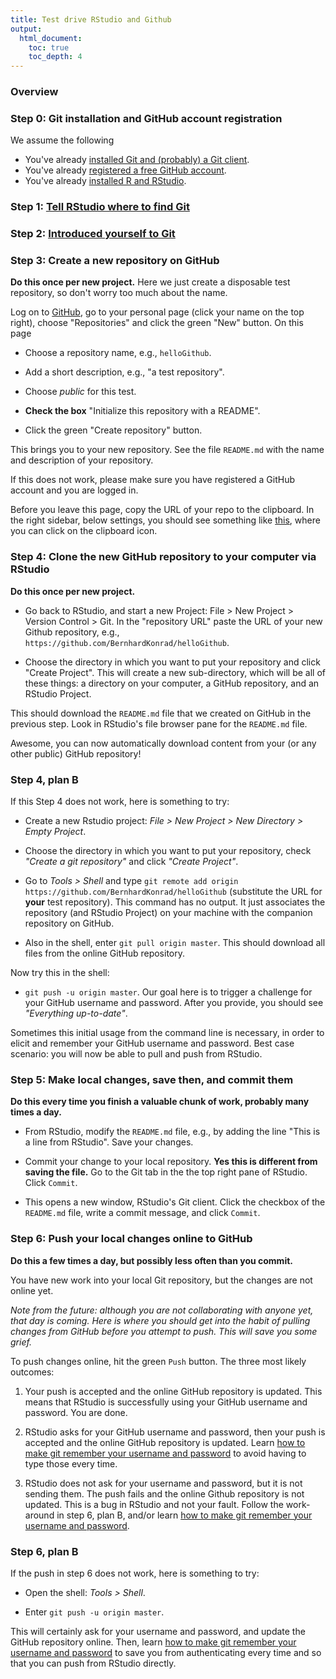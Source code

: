 ```yaml
---
title: Test drive RStudio and Github
output:
  html_document:
    toc: true
    toc_depth: 4
---
```


### Overview

### Step 0: Git installation and GitHub account registration

We assume the following

  * You've already [installed Git and (probably) a Git client](block001_git-install.html).
  * You've already [registered a free GitHub account](cm001_course-intro-sw-install-account-signup.html#register-a-github-account).
  * You've already [installed R and RStudio](block000_r-rstudio-install.html).


### Step 1: [Tell RStudio where to find Git](git_whereToFind.html)

### Step 2: [Introduced yourself to Git](git_introduceToGit)

### Step 3: Create a new repository on GitHub

**Do this once per new project.** Here we just create a disposable test repository, so don't worry too much about the name.

Log on to [GitHub](https://github.com), go to your personal page (click your name on the top right), choose "Repositories" and click the green "New" button. On this page

  * Choose a repository name, e.g., `helloGithub`.

  * Add a short description, e.g., "a test repository".

  * Choose *public* for this test.

  * __Check the box__ "Initialize this repository with a README".

  * Click the green "Create repository" button.

This brings you to your new repository. See the file `README.md` with the name and description of your repository.

If this does not work, please make sure you have registered a GitHub account and you are logged in.

Before you leave this page, copy the URL of your repo to the clipboard. In the right sidebar, below settings, you should see something like [this](https://github-images.s3.amazonaws.com/help/repository/https-url-clone.png), where you can click on the clipboard icon.

### Step 4: Clone the new GitHub repository to your computer via RStudio

**Do this once per new project.** 

  * Go back to RStudio, and start a new Project: File > New Project > Version Control > Git. In the "repository URL" paste the URL of your new Github repository, e.g., `https://github.com/BernhardKonrad/helloGithub`.

  * Choose the directory in which you want to put your repository and click "Create Project". This will create a new sub-directory, which will be all of these things: a directory on your computer, a GitHub repository, and an RStudio Project.

This should download the `README.md` file that we created on GitHub in the previous step. Look in RStudio's file browser pane for the `README.md` file.

Awesome, you can now automatically download content from your (or any other public) GitHub repository!

### Step 4, plan B

If this Step 4 does not work, here is something to try:

  * Create a new Rstudio project: *File > New Project > New Directory > Empty Project*.
  
  * Choose the directory in which you want to put your repository, check *"Create a git repository"* and click *"Create Project"*.

  * Go to *Tools > Shell* and type `git remote add origin https://github.com/BernhardKonrad/helloGithub` (substitute the URL for __your__ test repository). This command has no output. It just associates the repository (and RStudio Project) on your machine with the companion repository on GitHub.

  * Also in the shell, enter `git pull origin master`. This should download all files from the online GitHub repository.
  
Now try this in the shell:

  * `git push -u origin master`. Our goal here is to trigger a challenge for your GitHub username and password. After you provide, you should see *"Everything up-to-date"*.

Sometimes this initial usage from the command line is necessary, in order to elicit and remember your GitHub username and password. Best case scenario: you will now be able to pull and push from RStudio.

### Step 5: Make local changes, save then, and commit them

**Do this every time you finish a valuable chunk of work, probably many times a day.**

  * From RStudio, modify the `README.md` file, e.g., by adding the line "This is a line from RStudio". Save your changes.

  * Commit your change to your local repository. __Yes this is different from saving the file.__ Go to the Git tab in the the top right pane of RStudio. Click `Commit`.

  * This opens a new window, RStudio's Git client. Click the checkbox of the `README.md` file, write a commit message, and click `Commit`.
  
### Step 6: Push your local changes online to GitHub

**Do this a few times a day, but possibly less often than you commit.**

You have new work into your local Git repository, but the changes are not online yet.

*Note from the future: although you are not collaborating with anyone yet, that day is coming. Here is where you should get into the habit of pulling changes from GitHub before you attempt to push. This will save you some grief.*

To push changes online, hit the green `Push` button. The three most likely outcomes:

  1. Your push is accepted and the online GitHub repository is updated. This means that RStudio is successfully using your GitHub username and password. You are done.

  2. RStudio asks for your GitHub username and password, then your push is accepted and the online GitHub repository is updated. Learn [how to make git remember your username and password](git_credentials.html) to avoid having to type those every time.

  3. RStudio does not ask for your username and password, but it is not sending them. The push fails and the online Github repository is not updated. This is a bug in RStudio and not your fault. Follow the work-around in step 6, plan B, and/or learn [how to make git remember your username and password](git_credentials.html).

### Step 6, plan B

If the push in step 6 does not work, here is something to try:

  * Open the shell: *Tools > Shell*.

  * Enter `git push -u origin master`.

This will certainly ask for your username and password, and update the GitHub repository online. Then, learn [how to make git remember your username and password](git_credentials.html) to save you from authenticating every time and so that you can push from RStudio directly.
